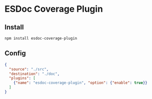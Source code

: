 # ESDoc Coverage Plugin
## Install
```
npm install esdoc-coverage-plugin
```

## Config
```json
{
  "source": "./src",
  "destination": "./doc",
  "plugins": [
    {"name": "esdoc-coverage-plugin", "option": {"enable": true}}
  ]
}
```
